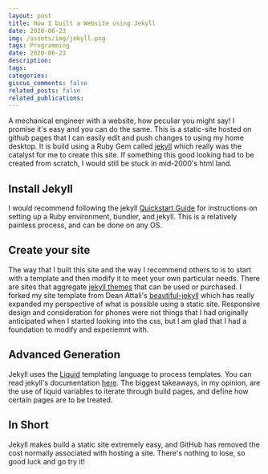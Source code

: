 ```yaml
---
layout: post
title: How I built a Website using Jekyll
date: 2020-06-23
img: /assets/img/jekyll.png
tags: Programming
date: 2020-06-23
description:
tags:
categories:
giscus_comments: false
related_posts: false
related_publications:
---
```


A mechanical engineer with a website, how peculiar you might say! I promise it's
easy and you can do the same. This is a static-site hosted on github pages that
I can easily edit and push changes to using my home desktop. It is build using 
a Ruby Gem called [jekyll](https://jekyllrb.com/) which really was the catalyst
for me to create this site. If something this good looking had to be created 
from scratch, I would still be stuck in mid-2000's html land. 

## Install Jekyll

I would recommend following the jekyll 
[Quickstart Guide](https://jekyllrb.com/docs/) for instructions on setting up a 
Ruby environment, bundler, and jekyll. This is a relatively painless process, 
and can be done on any OS. 

## Create your site

The way that I built this site and the way I recommend others to is to start 
with a template and then modify it to meet your own particular needs. There are 
sites that aggregate [jekyll themes](http://jekyllthemes.org/) that can be used
or purchased. I forked my site template from Dean Attali's 
[beautiful-jekyll](https://github.com/daattali/beautiful-jekyll#readme) which has 
really expanded my perspective of what is possible using a static site. 
Responsive design and consideration for phones were not things that I had 
originally anticipated when I started looking into the css, but I am glad that 
I had a foundation to modify and experiemnt with. 

## Advanced Generation 

Jekyll uses the [Liquid](https://shopify.github.io/liquid/) templating language 
to process templates. You can read jekyll's documentation 
[here](https://jekyllrb.com/docs/liquid/). The biggest takeaways, in my opinion,
are the use of liquid variables to iterate through build pages, and define
how certain pages are to be treated.  


## In Short

Jekyll makes build a static site extremely easy, and GitHub has removed the cost
normally associated with hosting a site. There's nothing to lose, so good luck 
and go try it! 